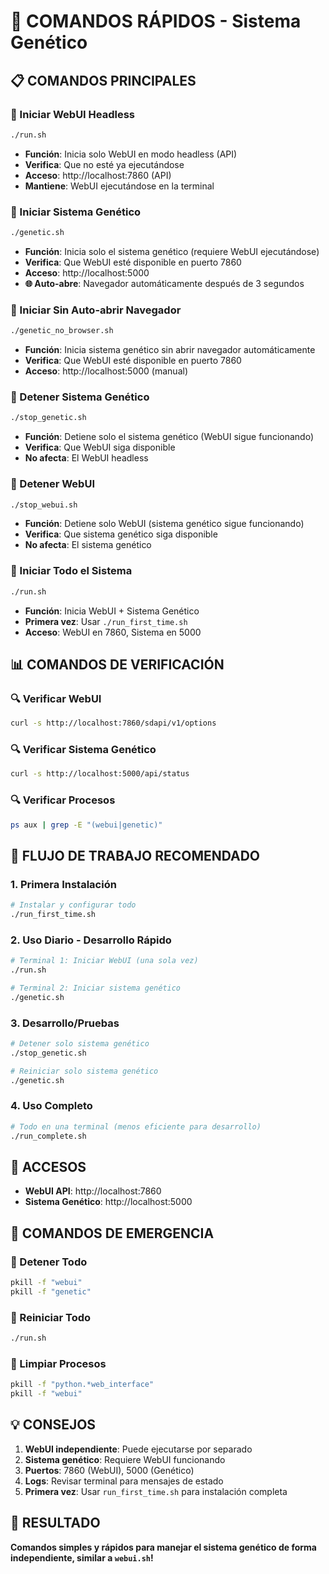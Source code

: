 # 🚀 COMANDOS RÁPIDOS - Sistema Genético

## 📋 **COMANDOS PRINCIPALES**

### **🚀 Iniciar WebUI Headless**
```bash
./run.sh
```
- **Función**: Inicia solo WebUI en modo headless (API)
- **Verifica**: Que no esté ya ejecutándose
- **Acceso**: http://localhost:7860 (API)
- **Mantiene**: WebUI ejecutándose en la terminal

### **🧬 Iniciar Sistema Genético**
```bash
./genetic.sh
```
- **Función**: Inicia solo el sistema genético (requiere WebUI ejecutándose)
- **Verifica**: Que WebUI esté disponible en puerto 7860
- **Acceso**: http://localhost:5000
- **🌐 Auto-abre**: Navegador automáticamente después de 3 segundos

### **🧬 Iniciar Sin Auto-abrir Navegador**
```bash
./genetic_no_browser.sh
```
- **Función**: Inicia sistema genético sin abrir navegador automáticamente
- **Verifica**: Que WebUI esté disponible en puerto 7860
- **Acceso**: http://localhost:5000 (manual)

### **🛑 Detener Sistema Genético**
```bash
./stop_genetic.sh
```
- **Función**: Detiene solo el sistema genético (WebUI sigue funcionando)
- **Verifica**: Que WebUI siga disponible
- **No afecta**: El WebUI headless

### **🛑 Detener WebUI**
```bash
./stop_webui.sh
```
- **Función**: Detiene solo WebUI (sistema genético sigue funcionando)
- **Verifica**: Que sistema genético siga disponible
- **No afecta**: El sistema genético

### **🚀 Iniciar Todo el Sistema**
```bash
./run.sh
```
- **Función**: Inicia WebUI + Sistema Genético
- **Primera vez**: Usar `./run_first_time.sh`
- **Acceso**: WebUI en 7860, Sistema en 5000

## 📊 **COMANDOS DE VERIFICACIÓN**

### **🔍 Verificar WebUI**
```bash
curl -s http://localhost:7860/sdapi/v1/options
```

### **🔍 Verificar Sistema Genético**
```bash
curl -s http://localhost:5000/api/status
```

### **🔍 Verificar Procesos**
```bash
ps aux | grep -E "(webui|genetic)"
```

## 🎯 **FLUJO DE TRABAJO RECOMENDADO**

### **1. Primera Instalación**
```bash
# Instalar y configurar todo
./run_first_time.sh
```

### **2. Uso Diario - Desarrollo Rápido**
```bash
# Terminal 1: Iniciar WebUI (una sola vez)
./run.sh

# Terminal 2: Iniciar sistema genético
./genetic.sh
```

### **3. Desarrollo/Pruebas**
```bash
# Detener solo sistema genético
./stop_genetic.sh

# Reiniciar solo sistema genético
./genetic.sh
```

### **4. Uso Completo**
```bash
# Todo en una terminal (menos eficiente para desarrollo)
./run_complete.sh
```

## 📱 **ACCESOS**

- **WebUI API**: http://localhost:7860
- **Sistema Genético**: http://localhost:5000

## 🔧 **COMANDOS DE EMERGENCIA**

### **🛑 Detener Todo**
```bash
pkill -f "webui"
pkill -f "genetic"
```

### **🔄 Reiniciar Todo**
```bash
./run.sh
```

### **🧹 Limpiar Procesos**
```bash
pkill -f "python.*web_interface"
pkill -f "webui"
```

## 💡 **CONSEJOS**

1. **WebUI independiente**: Puede ejecutarse por separado
2. **Sistema genético**: Requiere WebUI funcionando
3. **Puertos**: 7860 (WebUI), 5000 (Genético)
4. **Logs**: Revisar terminal para mensajes de estado
5. **Primera vez**: Usar `run_first_time.sh` para instalación completa

## 🎉 **RESULTADO**

**Comandos simples y rápidos para manejar el sistema genético de forma independiente, similar a `webui.sh`!**
